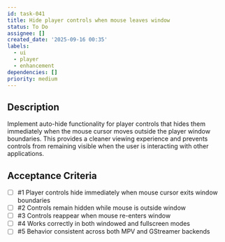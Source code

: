 ```yaml
---
id: task-041
title: Hide player controls when mouse leaves window
status: To Do
assignee: []
created_date: '2025-09-16 00:35'
labels:
  - ui
  - player
  - enhancement
dependencies: []
priority: medium
---
```


## Description

Implement auto-hide functionality for player controls that hides them immediately when the mouse cursor moves outside the player window boundaries. This provides a cleaner viewing experience and prevents controls from remaining visible when the user is interacting with other applications.

## Acceptance Criteria
<!-- AC:BEGIN -->
- [ ] #1 Player controls hide immediately when mouse cursor exits window boundaries
- [ ] #2 Controls remain hidden while mouse is outside window
- [ ] #3 Controls reappear when mouse re-enters window
- [ ] #4 Works correctly in both windowed and fullscreen modes
- [ ] #5 Behavior consistent across both MPV and GStreamer backends
<!-- AC:END -->
